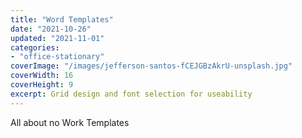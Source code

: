```yaml
---
title: "Word Templates"
date: "2021-10-26"
updated: "2021-11-01"
categories:
- "office-stationary"
coverImage: "/images/jefferson-santos-fCEJGBzAkrU-unsplash.jpg"
coverWidth: 16
coverHeight: 9
excerpt: Grid design and font selection for useability
---
```


All about no Work Templates